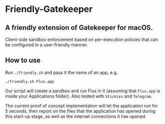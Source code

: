# Friendly-Gatekeeper

## A friendly extension of Gatekeeper for macOS. 
Client-side sandbox enforcement based on per-execution policies that can be configured in a user-friendly manner.

## How to use
Run `./friendly.sh` and pass it the name of an app, e.g.
```
./friendly.sh Flux.app
```

Our script will create a sandbox and run Flux in it (assuming that `Flux.app` is inside your Applications folder). 
Also tested with `Stickies` and `Telegram`.

The current proof of concept implementation will let the application run for 5 seconds, then report on the files that the application has opened during this start-up stage, as well as the internet connections it has opened.
